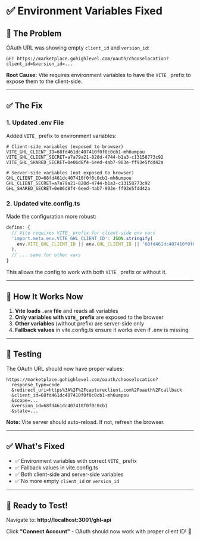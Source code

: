# ✅ **Environment Variables Fixed**

## 🐛 **The Problem**

OAuth URL was showing empty `client_id` and `version_id`:
```
GET https://marketplace.gohighlevel.com/oauth/chooselocation?client_id=&version_id=...
```

**Root Cause:** Vite requires environment variables to have the `VITE_` prefix to expose them to the client-side.

---

## ✅ **The Fix**

### **1. Updated .env File**

Added `VITE_` prefix to environment variables:

```env
# Client-side variables (exposed to browser)
VITE_GHL_CLIENT_ID=68fd461dc407410f0f0c0cb1-mh6umpou
VITE_GHL_CLIENT_SECRET=a7a79a21-828d-4744-b1a3-c13158773c92
VITE_GHL_SHARED_SECRET=0e06d8f4-6eed-4ab7-903e-ff93e5fdd42a

# Server-side variables (not exposed to browser)
GHL_CLIENT_ID=68fd461dc407410f0f0c0cb1-mh6umpou
GHL_CLIENT_SECRET=a7a79a21-828d-4744-b1a3-c13158773c92
GHL_SHARED_SECRET=0e06d8f4-6eed-4ab7-903e-ff93e5fdd42a
```

### **2. Updated vite.config.ts**

Made the configuration more robust:

```typescript
define: {
  // Vite requires VITE_ prefix for client-side env vars
  'import.meta.env.VITE_GHL_CLIENT_ID': JSON.stringify(
    env.VITE_GHL_CLIENT_ID || env.GHL_CLIENT_ID || '68fd461dc407410f0f0c0cb1-mh6umpou'
  ),
  // ... same for other vars
}
```

This allows the config to work with both `VITE_` prefix or without it.

---

## 🎯 **How It Works Now**

1. **Vite loads `.env` file** and reads all variables
2. **Only variables with `VITE_` prefix** are exposed to the browser
3. **Other variables** (without prefix) are server-side only
4. **Fallback values** in vite.config.ts ensure it works even if .env is missing

---

## 🚀 **Testing**

The OAuth URL should now have proper values:

```
https://marketplace.gohighlevel.com/oauth/chooselocation?
  response_type=code
  &redirect_uri=https%3A%2F%2Fcaptureclient.com%2Foauth%2Fcallback
  &client_id=68fd461dc407410f0f0c0cb1-mh6umpou
  &scope=...
  &version_id=68fd461dc407410f0f0c0cb1
  &state=...
```

**Note:** Vite server should auto-reload. If not, refresh the browser.

---

## ✅ **What's Fixed**

- ✅ Environment variables with correct `VITE_` prefix
- ✅ Fallback values in vite.config.ts
- ✅ Both client-side and server-side variables
- ✅ No more empty `client_id` or `version_id`

---

## 🎉 **Ready to Test!**

Navigate to: **http://localhost:3001/ghl-api**

Click **"Connect Account"** - OAuth should now work with proper client ID! 🚀

